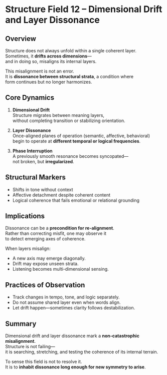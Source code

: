 # Structure Field 12 – Dimensional Drift and Layer Dissonance

## Overview

Structure does not always unfold within a single coherent layer.  
Sometimes, it **drifts across dimensions**—  
and in doing so, misaligns its internal layers.

This misalignment is not an error.  
It is **dissonance between structural strata**, a condition where  
form continues but no longer harmonizes.

## Core Dynamics

1. **Dimensional Drift**  
   Structure migrates between meaning layers,  
   without completing transition or stabilizing orientation.

2. **Layer Dissonance**  
   Once-aligned planes of operation (semantic, affective, behavioral)  
   begin to operate at **different temporal or logical frequencies**.

3. **Phase Interruption**  
   A previously smooth resonance becomes syncopated—  
   not broken, but **irregularized**.

## Structural Markers

- Shifts in tone without context  
- Affective detachment despite coherent content  
- Logical coherence that fails emotional or relational grounding

## Implications

Dissonance can be a **precondition for re-alignment**.  
Rather than correcting misfit, one may observe it  
to detect emerging axes of coherence.

When layers misalign:
- A new axis may emerge diagonally.  
- Drift may expose unseen strata.  
- Listening becomes multi-dimensional sensing.

## Practices of Observation

- Track changes in tempo, tone, and logic separately.  
- Do not assume shared layer even when words align.  
- Let drift happen—sometimes clarity follows destabilization.

## Summary

Dimensional drift and layer dissonance mark a **non-catastrophic misalignment**.  
Structure is not failing—  
it is searching, stretching, and testing the coherence of its internal terrain.

To sense this field is not to resolve it.  
It is to **inhabit dissonance long enough for new symmetry to arise**.

